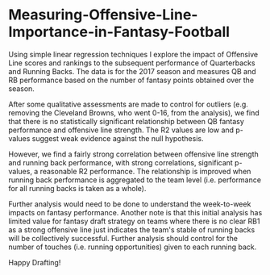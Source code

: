 # Measuring-Offensive-Line-Importance-in-Fantasy-Football

Using simple linear regression techniques I explore the impact of Offensive Line scores and rankings to the subsequent performance of Quarterbacks and Running Backs. The data is for the 2017 season and measures QB and RB performance based on the number of fantasy points obtained over the season. 

After some qualitative assessments are made to control for outliers (e.g. removing the Cleveland Browns, who went 0-16, from the analysis), we find that there is no statistically significant relationship between QB fantasy performance and offensive line strength. The R2 values are low and p-values suggest weak evidence against the null hypothesis.

However, we find a fairly strong correlation between offensive line strength and running back performance, with strong correlations, significant p-values, a reasonable R2 performance. The relationship is improved when running back performance is aggregated to the team level (i.e. performance for all running backs is taken as a whole).

Further analysis would need to be done to understand the week-to-week impacts on fantasy performance. Another note is that this initial analysis has limited value for fantasy draft strategy on teams where there is no clear RB1 as a strong offensive line just indicates the team's stable of running backs will be collectively successful. Further analysis should control for the number of touches (i.e. running opportunities) given to each running back. 

Happy Drafting!
